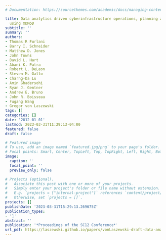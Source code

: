 ```yaml
---
# Documentation: https://sourcethemes.com/academic/docs/managing-content/

title: Data analytics driven cyberinfrastructure operations, planning and analysis
  using XDMoD
subtitle: ''
summary: ''
authors:
- Thomas R Furlani
- Barry I. Schneider
- Matthew D. Jones
- John Towns
- David L. Hart
- Abani K. Patra
- Robert L. DeLeon
- Steven M. Gallo
- Charng-Da Lu
- Amin Ghadersohi
- Ryan J. Gentner
- Andrew E. Bruno
- John R. Boisseau
- Fugang Wang
- Gregor von Laszewski
tags: []
categories: []
date: '2012-01-01'
lastmod: 2023-03-31T11:29:13-04:00
featured: false
draft: false

# Featured image
# To use, add an image named `featured.jpg/png` to your page's folder.
# Focal points: Smart, Center, TopLeft, Top, TopRight, Left, Right, BottomLeft, Bottom, BottomRight.
image:
  caption: ''
  focal_point: ''
  preview_only: false

# Projects (optional).
#   Associate this post with one or more of your projects.
#   Simply enter your project's folder or file name without extension.
#   E.g. `projects = ["internal-project"]` references `content/project/deep-learning/index.md`.
#   Otherwise, set `projects = []`.
projects: []
publishDate: '2023-03-31T15:29:13.269675Z'
publication_types:
- '1'
abstract: ''
publication: '*Proceedings of the SC12 Conference*'
url_pdf: https://laszewski.github.io/papers/vonLaszewski-draft-data-analytics-planing.pdf
---
```

